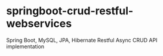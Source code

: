 # springboot-crud-restful-webservices

Spring Boot, MySQL, JPA, Hibernate Restful Async CRUD API implementation 

